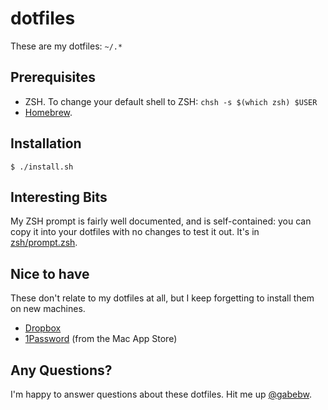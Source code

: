 # dotfiles

These are my dotfiles: `~/.*`

## Prerequisites

* ZSH. To change your default shell to ZSH: `chsh -s $(which zsh) $USER`
* [Homebrew](http://brew.sh/).

## Installation

    $ ./install.sh

## Interesting Bits

My ZSH prompt is fairly well documented, and is self-contained: you can copy it
into your dotfiles with no changes to test it out. It's in
[zsh/prompt.zsh][prompt].

[prompt]: /zsh/prompt.zsh

## Nice to have

These don't relate to my dotfiles at all, but I keep forgetting to install them
on new machines.

* [Dropbox](https://www.dropbox.com/install)
* [1Password](https://agilebits.com/onepassword) (from the Mac App Store)

## Any Questions?

I'm happy to answer questions about these dotfiles. Hit me up
[@gabebw](https://twitter.com/gabebw).

